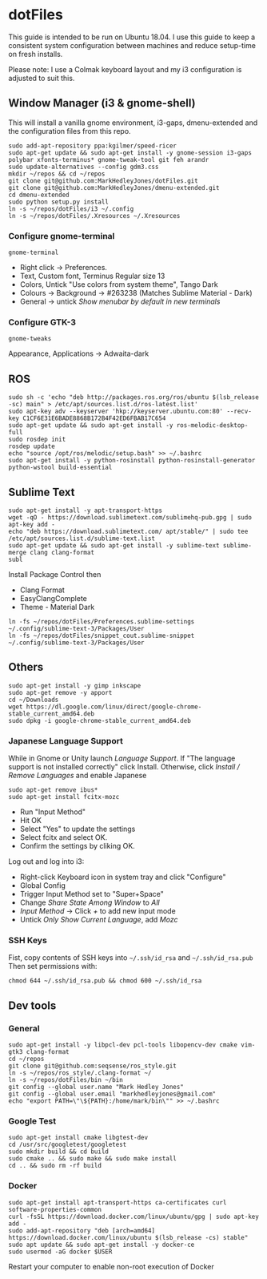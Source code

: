 # dotFiles

This guide is intended to be run on Ubuntu 18.04.
I use this guide to keep a consistent system configuration between machines and reduce setup-time on fresh installs.

Please note: I use a Colmak keyboard layout and my i3 configuration is adjusted to suit this. 

## Window Manager (i3 & gnome-shell)
This will install a vanilla gnome environment, i3-gaps, dmenu-extended and the configuration files from this repo.
```
sudo add-apt-repository ppa:kgilmer/speed-ricer
sudo apt-get update && sudo apt-get install -y gnome-session i3-gaps polybar xfonts-terminus* gnome-tweak-tool git feh arandr
sudo update-alternatives --config gdm3.css
mkdir ~/repos && cd ~/repos
git clone git@github.com:MarkHedleyJones/dotFiles.git
git clone git@github.com:MarkHedleyJones/dmenu-extended.git
cd dmenu-extended
sudo python setup.py install
ln -s ~/repos/dotFiles/i3 ~/.config
ln -s ~/repos/dotFiles/.Xresources ~/.Xresources
```

### Configure gnome-terminal

```gnome-terminal```

* Right click -> Preferences.
* Text, Custom font, Terminus Regular size 13
* Colors, Untick "Use colors from system theme", Tango Dark
* Colours -> Background -> #263238 (Matches Sublime Material - Dark)
* General -> untick *Show menubar by default in new terminals*


### Configure GTK-3
```
gnome-tweaks
```
Appearance, Applications -> Adwaita-dark

## ROS
```
sudo sh -c 'echo "deb http://packages.ros.org/ros/ubuntu $(lsb_release -sc) main" > /etc/apt/sources.list.d/ros-latest.list'
sudo apt-key adv --keyserver 'hkp://keyserver.ubuntu.com:80' --recv-key C1CF6E31E6BADE8868B172B4F42ED6FBAB17C654
sudo apt-get update && sudo apt-get install -y ros-melodic-desktop-full
sudo rosdep init
rosdep update
echo "source /opt/ros/melodic/setup.bash" >> ~/.bashrc
sudo apt-get install -y python-rosinstall python-rosinstall-generator python-wstool build-essential
```

## Sublime Text
```
sudo apt-get install -y apt-transport-https
wget -qO - https://download.sublimetext.com/sublimehq-pub.gpg | sudo apt-key add -
echo "deb https://download.sublimetext.com/ apt/stable/" | sudo tee /etc/apt/sources.list.d/sublime-text.list
sudo apt-get update && sudo apt-get install -y sublime-text sublime-merge clang clang-format
subl
```
Install Package Control then
* Clang Format
* EasyClangComplete
* Theme - Material Dark
```
ln -fs ~/repos/dotFiles/Preferences.sublime-settings ~/.config/sublime-text-3/Packages/User
ln -fs ~/repos/dotFiles/snippet_cout.sublime-snippet ~/.config/sublime-text-3/Packages/User
```

## Others
```
sudo apt-get install -y gimp inkscape
sudo apt-get remove -y apport
cd ~/Downloads
wget https://dl.google.com/linux/direct/google-chrome-stable_current_amd64.deb
sudo dpkg -i google-chrome-stable_current_amd64.deb
```

### Japanese Language Support
While in Gnome or Unity launch *Language Support*.
If "The language support is not installed correctly" click Install.
Otherwise, click *Install / Remove Languages* and enable Japanese

```
sudo apt-get remove ibus*
sudo apt-get install fcitx-mozc
```
* Run "Input Method"
* Hit OK
* Select "Yes" to update the settings
* Select fcitx and select OK.
* Confirm the settings by cliking OK.

Log out and log into i3:
* Right-click Keyboard icon in system tray and click "Configure"
* Global Config
* Trigger Input Method set to "Super+Space"
* Change *Share State Among Window* to *All*
* *Input Method* -> Click *+* to add new input mode
* Untick *Only Show Current Language*, add *Mozc*

### SSH Keys
Fist, copy contents of SSH keys into `~/.ssh/id_rsa` and `~/.ssh/id_rsa.pub`
Then set permissions with:
```
chmod 644 ~/.ssh/id_rsa.pub && chmod 600 ~/.ssh/id_rsa
```

## Dev tools
### General
```
sudo apt-get install -y libpcl-dev pcl-tools libopencv-dev cmake vim-gtk3 clang-format
cd ~/repos
git clone git@github.com:seqsense/ros_style.git
ln -s ~/repos/ros_style/.clang-format ~/
ln -s ~/repos/dotFiles/bin ~/bin
git config --global user.name "Mark Hedley Jones"
git config --global user.email "markhedleyjones@gmail.com"
echo "export PATH=\"\${PATH}:/home/mark/bin\"" >> ~/.bashrc
```

### Google Test
```
sudo apt-get install cmake libgtest-dev
cd /usr/src/googletest/googletest
sudo mkdir build && cd build
sudo cmake .. && sudo make && sudo make install
cd .. && sudo rm -rf build
```

### Docker
```
sudo apt-get install apt-transport-https ca-certificates curl software-properties-common
curl -fsSL https://download.docker.com/linux/ubuntu/gpg | sudo apt-key add -
sudo add-apt-repository "deb [arch=amd64] https://download.docker.com/linux/ubuntu $(lsb_release -cs) stable"
sudo apt update && sudo apt-get install -y docker-ce
sudo usermod -aG docker $USER
```
Restart your computer to enable non-root execution of Docker
